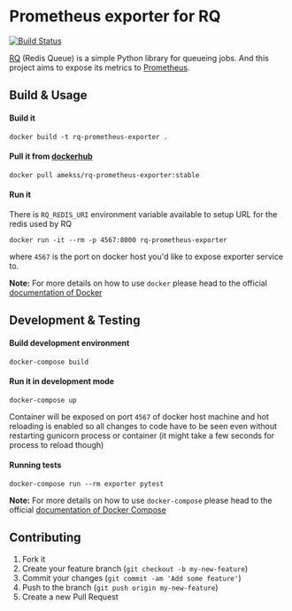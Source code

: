 # Prometheus exporter for RQ

[![Build Status](https://travis-ci.org/AMekss/rq_prometheus_exporter.svg?branch=master)](https://travis-ci.org/AMekss/rq_prometheus_exporter)

[RQ](http://python-rq.org/) (Redis Queue) is a simple Python library for queueing jobs. And this project aims to expose its metrics to [Prometheus](https://prometheus.io/).

## Build & Usage

#### Build it
```
docker build -t rq-prometheus-exporter .
```

#### Pull it from [dockerhub](https://hub.docker.com/r/amekss/rq-prometheus-exporter/)
```
docker pull amekss/rq-prometheus-exporter:stable
```

#### Run it
There is `RQ_REDIS_URI` environment variable available to setup URL for the redis used by RQ
```
docker run -it --rm -p 4567:8000 rq-prometheus-exporter
```
where `4567` is the port on docker host you'd like to expose exporter service to.

**Note:** For more details on how to use `docker` please head to the official [documentation of Docker](https://docs.docker.com/)

## Development & Testing

#### Build development environment
```
docker-compose build
```

#### Run it in development mode
```
docker-compose up
```
Container will be exposed on port `4567` of docker host machine and hot reloading is enabled so all changes to code have to be seen even without restarting gunicorn process or container (it might take a few seconds for process to reload though)

#### Running tests
```
docker-compose run --rm exporter pytest
```

**Note:** For more details on how to use `docker-compose` please head to the official [documentation of Docker Compose](https://docs.docker.com/compose/)

## Contributing

1. Fork it
2. Create your feature branch (`git checkout -b my-new-feature`)
3. Commit your changes (`git commit -am 'Add some feature'`)
4. Push to the branch (`git push origin my-new-feature`)
5. Create a new Pull Request
